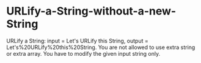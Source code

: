 # URLify-a-String-without-a-new-String
URLify a String:
input = Let's URLify this String, output = Let's%20URLify%20this%20String.
You are not allowed to use extra string or extra array. You have to modify the given input
string only.

